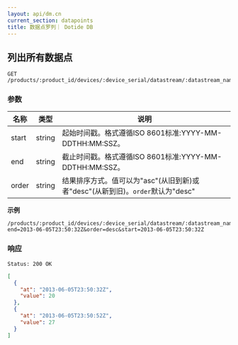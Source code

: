 ```yaml
---
layout: api/dm.cn
current_section: datapoints
title: 数据点罗列｜ Dotide DB
---
```


## 列出所有数据点

    GET /products/:product_id/devices/:device_serial/datastream/:datastream_name/datapoints

### 参数

| 名称  | 类型 | 说明 |
| ----- | ------ | --- |
| start | string | 起始时间戳。格式遵循ISO 8601标准:YYYY-MM-DDTHH:MM:SSZ。 |
| end   | string | 截止时间戳。格式遵循ISO 8601标准:YYYY-MM-DDTHH:MM:SSZ。 |
| order | string | 结果排序方式。值可以为"asc"(从旧到新)或者"desc"(从新到旧)。`order`默认为"desc" |


**示例**

```
/products/:product_id/devices/:device_serial/datastream/:datastream_name/datapoints?end=2013-06-05T23:50:32Z&order=desc&start=2013-06-05T23:50:32Z
```

### 响应

    Status: 200 OK

```json
[
  {
    "at": "2013-06-05T23:50:32Z",
    "value": 20
  },
  {
    "at": "2013-06-05T23:50:52Z",
    "value": 27
  }
]
```
